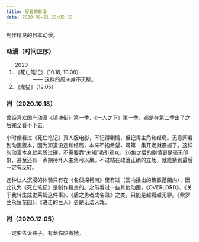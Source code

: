 ```yaml
---
title: 好看的日漫
date: 2020-06-21 23:05:56
---
```


制作精良的日本动漫。

<h3>动漫<sd>（时间正序）</sd></h3>

<ol>
    <sd-time>2020</sd-time>
    <li>《死亡笔记》<sd>（10.18, 10.08）</sd></li>
    <div style="text-indent: 10%;">—— 这样的周末并不无聊。</div>
    <li>《龙猫》<sd>（12.05）</sd></li>

</ol>

<h3>附<sd>（2020.10.18）</sd></h3>

曾经喜欢国产动漫《镇魂街》第一季、《一人之下》第一季，都是在第二季出了之后完全看不下去。

小时候看过《死亡笔记》真人版电影，不记得剧情，但记得主角和结局。无意间看到动画版本，因为知道设定和结局，本来不抱希望，可第一集开场就震撼了。这样的动漫本身就素质过硬，不需要靠“未知”吸引观众，26集之后的剧情更是毫无印象，甚至还有一点期待坏人主角可以赢。不过站在政治正确的立场，就能猜到最后一定有反转。

这种让人沉浸的体验只有在《名侦探柯南》里有过（国内播出的集数范围内），因此认为《死亡笔记》是制作精良的。之前看过一些其他动画，《OVERLORD》、《关于我转生成史莱姆这件事》、《盾之勇者成名录》之类，只能是越看越无聊。《紫罗兰永恒花园》、《进击的巨人》更是无法入戏。 


<h3>附<sd>（2020.12.05）</sd></h3>

一定要告诉孩子，有龙猫陪着她。
